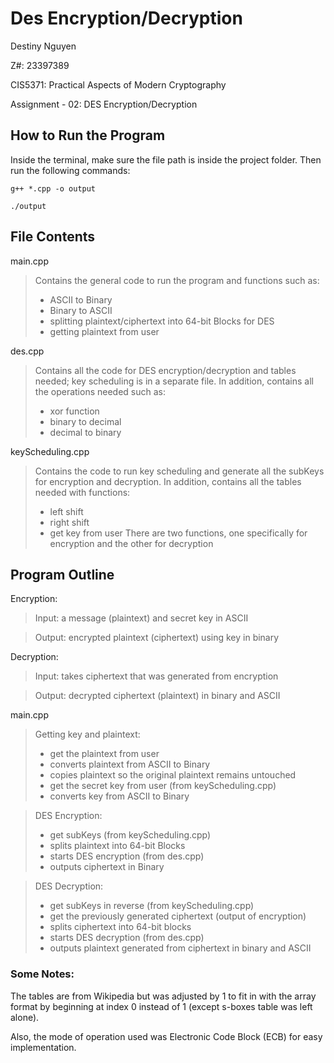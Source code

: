 # Des Encryption/Decryption 
Destiny Nguyen

Z#: 23397389

CIS5371: Practical Aspects of Modern Cryptography

Assignment - 02: DES Encryption/Decryption

## How to Run the Program
Inside the terminal, make sure the file path is inside the project folder. Then
run the following commands:

`g++ *.cpp -o output`

`./output`
## File Contents

main.cpp
> Contains the general code to run the program and functions such as: 
> * ASCII to Binary
> * Binary to ASCII
> * splitting plaintext/ciphertext into 64-bit Blocks for DES 
> * getting plaintext from user

des.cpp
> Contains all the code for DES encryption/decryption and tables needed; 
> key scheduling is in a separate file. In addition, contains all the operations needed
> such as: 
> * xor function
> * binary to decimal
> * decimal to binary

keyScheduling.cpp
> Contains the code to run key scheduling and generate all the subKeys for 
> encryption and decryption. In addition, contains all the tables needed with functions:
> * left shift
> * right shift
> * get key from user
> There are two functions, one specifically for encryption and the other for decryption

## Program Outline

Encryption: 
> Input: a message (plaintext) and secret key in ASCII

> Output: encrypted plaintext (ciphertext) using key in binary

Decryption:
> Input: takes ciphertext that was generated from encryption

> Output: decrypted ciphertext (plaintext) in binary and ASCII

main.cpp
> Getting key and plaintext: 
> * get the plaintext from user
> * converts plaintext from ASCII to Binary
> * copies plaintext so the original plaintext remains untouched
> * get the secret key from user (from keyScheduling.cpp)
> * converts key from ASCII to Binary 

> DES Encryption: 
> * get subKeys (from keyScheduling.cpp)
> * splits plaintext into 64-bit Blocks
> * starts DES encryption (from des.cpp)
> * outputs ciphertext in Binary

> DES Decryption:
> * get subKeys in reverse (from keyScheduling.cpp)
> * get the previously generated ciphertext (output of encryption)
> * splits ciphertext into 64-bit blocks
> * starts DES decryption (from des.cpp)
> * outputs plaintext generated from ciphertext in binary and ASCII

### Some Notes:
The tables are from Wikipedia but was adjusted by 1 to fit in with the array format
by beginning at index 0 instead of 1 (except s-boxes table was left alone).

Also, the mode of operation used was Electronic Code Block (ECB)
for easy implementation. 